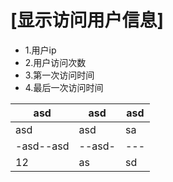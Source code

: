# [显示访问用户信息]
- 1.用户ip
- 2.用户访问次数
- 3.第一次访问时间
- 4.最后一次访问时间


|asd|asd|asd|
|---|---|---|
|asd|asd|sa|
|-asd--asd|--asd-|---|
|12|as|sd|
